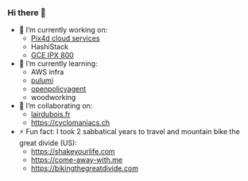 ### Hi there 👋

- 🔭 I’m currently working on:
  - [Pix4d cloud services](https://github.com/Pix4D/)
  - HashiStack
  - [GCE IPX 800](https://github.com/marcaurele/gce-ipx800)
- 🌱 I’m currently learning:
  - AWS infra
  - [pulumi](https://github.com/pulumi/pulumi)
  - [openpolicyagent](https://github.com/open-policy-agent/opa)
  - woodworking
- 👯 I’m collaborating on:
  - [lairdubois.fr](https://github.com/lairdubois)
  - <https://cyclomaniacs.ch>
- ⚡ Fun fact: I took 2 sabbatical years to travel and mountain bike the great divide (US):
  - <https://shakeyourlife.com>
  - <https://come-away-with.me>
  - <https://bikingthegreatdivide.com>

